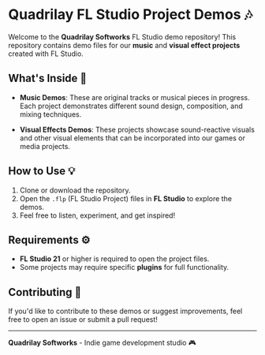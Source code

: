 # Quadrilay FL Studio Project Demos 🎶

Welcome to the **Quadrilay Softworks** FL Studio demo repository! This repository contains demo files for our **music** and **visual effect projects** created with FL Studio.

## What's Inside 📁

- **Music Demos**: These are original tracks or musical pieces in progress. Each project demonstrates different sound design, composition, and mixing techniques.
  
- **Visual Effects Demos**: These projects showcase sound-reactive visuals and other visual elements that can be incorporated into our games or media projects.

## How to Use 💡

1. Clone or download the repository.
2. Open the `.flp` (FL Studio Project) files in **FL Studio** to explore the demos.
3. Feel free to listen, experiment, and get inspired!

## Requirements ⚙️

- **FL Studio 21** or higher is required to open the project files.
- Some projects may require specific **plugins** for full functionality.

## Contributing 🤝

If you'd like to contribute to these demos or suggest improvements, feel free to open an issue or submit a pull request!

---

**Quadrilay Softworks** - Indie game development studio 🎮
